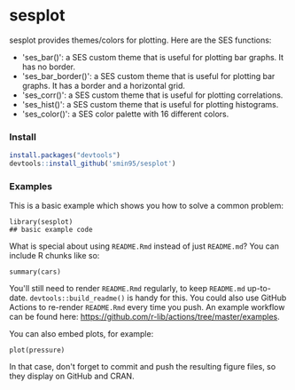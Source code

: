 # sesplot

sesplot provides themes/colors for plotting. Here are the SES functions:

* 'ses_bar()': a SES custom theme that is useful for plotting bar graphs. It has no border.
* 'ses_bar_border()': a SES custom theme that is useful for plotting bar graphs. It has a border and a horizontal grid.
* 'ses_corr()': a SES custom theme that is useful for plotting correlations.
* 'ses_hist()': a SES custom theme that is useful for plotting histograms. 
* 'ses_color()': a SES color palette with 16 different colors.

### Install
``` r
install.packages("devtools")
devtools::install_github('smin95/sesplot')
```

### Examples

This is a basic example which shows you how to solve a common problem:

```{r example}
library(sesplot)
## basic example code
```

What is special about using `README.Rmd` instead of just `README.md`? You can include R chunks like so:

```{r cars}
summary(cars)
```

You'll still need to render `README.Rmd` regularly, to keep `README.md` up-to-date. `devtools::build_readme()` is handy for this. You could also use GitHub Actions to re-render `README.Rmd` every time you push. An example workflow can be found here: <https://github.com/r-lib/actions/tree/master/examples>.

You can also embed plots, for example:

```{r pressure, echo = FALSE}
plot(pressure)
```

In that case, don't forget to commit and push the resulting figure files, so they display on GitHub and CRAN.
